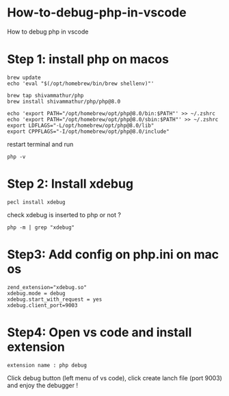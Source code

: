 # How-to-debug-php-in-vscode
How to debug php in vscode

# Step 1: install php on macos
```
brew update
echo 'eval "$(/opt/homebrew/bin/brew shellenv)"'
```

```
brew tap shivammathur/php
brew install shivammathur/php/php@8.0
```

```
echo 'export PATH="/opt/homebrew/opt/php@8.0/bin:$PATH"' >> ~/.zshrc
echo 'export PATH="/opt/homebrew/opt/php@8.0/sbin:$PATH"' >> ~/.zshrc
export LDFLAGS="-L/opt/homebrew/opt/php@8.0/lib"
export CPPFLAGS="-I/opt/homebrew/opt/php@8.0/include"
```

restart terminal and run
```
php -v

```

# Step 2: Install xdebug
```
pecl install xdebug
```

check xdebug is inserted to php or not ?
```
php -m | grep "xdebug"

```



# Step3: Add config on php.ini on mac os
```
zend_extension="xdebug.so"
xdebug.mode = debug
xdebug.start_with_request = yes
xdebug.client_port=9003
```


# Step4: Open vs code and install extension
```
extension name : php debug
```

Click debug button (left menu of vs code), click create lanch file (port 9003) and enjoy the debugger !
